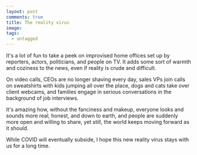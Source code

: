 ```yaml
---
layout: post
comments: true
title: The reality virus
image:
tags:
  - untagged
---
```


It's a lot of fun to take a peek on improvised home offices set up by reporters, actors, politicians, and people on TV. <!--more--> It adds some sort of warmth and coziness to the news, even if reality is crude and difficult.

On video calls, CEOs are no longer shaving every day, sales VPs join calls on sweatshirts with kids jumping all over the place, dogs and cats take over client webcams, and families engage in serious conversations in the background of job interviews.

It's amazing how, without the fanciness and makeup, everyone looks and sounds more real, honest, and down to earth, and people are suddenly more open and willing to share, yet still, the world keeps moving forward as it should.

While COVID will eventually subside, I hope this new reality virus stays with us for a long time.